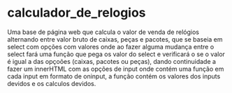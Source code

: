 # calculador_de_relogios
Uma base de página web que calcula o valor de venda de relógios alternando entre valor bruto de caixas, peças e pacotes, que se baseia em select com opções com valores onde ao fazer alguma mudança entre o select fará uma função que pega os valor do select e verificará o se o valor é igual a das opçoões (caixas, pacotes ou peças), dando continuidade a fazer um innerHTML com as opções de input  onde contém uma função em cada input em formato de oninput, a função contém os valores dos inputs devidos e os calculos devidos.

